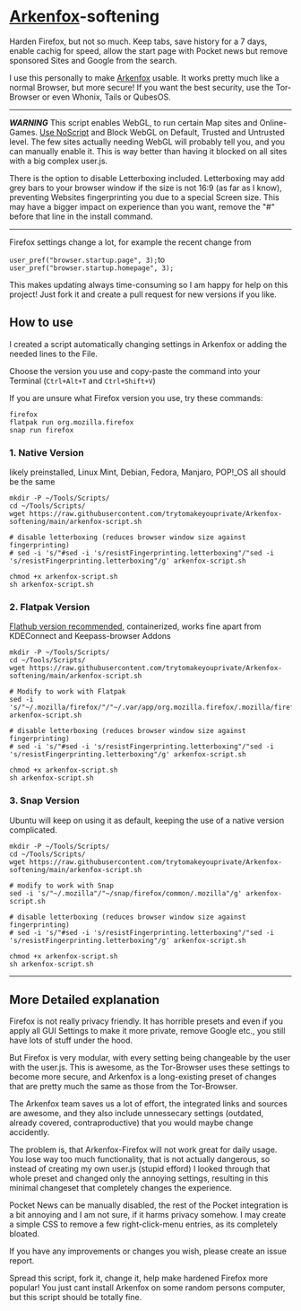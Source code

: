 # [Arkenfox](https://github.com/arkenfox/user.js)-softening
Harden Firefox, but not so much. Keep tabs, save history for a 7 days, enable cachig for speed, allow the start page with Pocket news but remove sponsored Sites and Google from the search.

I use this personally to make [Arkenfox](https://github.com/arkenfox/user.js) usable. It works pretty much like a normal Browser, but more secure! If you want the best security, use the Tor-Browser or even Whonix, Tails or QubesOS.

---

***WARNING***
This script enables WebGL, to run certain Map sites and Online-Games. [Use NoScript](https://addons.mozilla.org/en-US/firefox/addon/noscript/) and Block WebGL on Default, Trusted and Untrusted level. The few sites actually needing WebGL will probably tell you, and you can manually enable it. This is way better than having it blocked on all sites with a big complex user.js.

There is the option to disable Letterboxing included. Letterboxing may add grey bars to your browser window if the size is not 16:9 (as far as I know), preventing Websites fingerprinting you due to a special Screen size. This may have a bigger impact on experience than you want, remove the "#" before that line in the install command.

---

Firefox settings change a lot, for example the recent change from

`user_pref("browser.startup.page", 3);`to  `user_pref("browser.startup.homepage", 3);`


This makes updating always time-consuming so I am happy for help on this project! Just fork it and create a pull request for new versions if you like.

## How to use
I created a script automatically changing settings in Arkenfox or adding the needed lines to the File.

Choose the version you use and copy-paste the command into your Terminal (`Ctrl+Alt+T` and `Ctrl+Shift+V`)

If you are unsure what Firefox version you use, try these commands:
```
firefox
flatpak run org.mozilla.firefox
snap run firefox
```

### 1. Native Version
likely preinstalled, Linux Mint, Debian, Fedora, Manjaro, POP!_OS all should be the same
```
mkdir -P ~/Tools/Scripts/
cd ~/Tools/Scripts/
wget https://raw.githubusercontent.com/trytomakeyouprivate/Arkenfox-softening/main/arkenfox-script.sh

# disable letterboxing (reduces browser window size against fingerprinting)
# sed -i 's/"#sed -i 's/resistFingerprinting.letterboxing"/"sed -i 's/resistFingerprinting.letterboxing"/g' arkenfox-script.sh

chmod +x arkenfox-script.sh
sh arkenfox-script.sh
```

### 2. Flatpak Version
[Flathub version recommended](https://dl.flathub.org/repo/appstream/org.mozilla.firefox.flatpakref), containerized, works fine apart from KDEConnect and Keepass-browser Addons
```
mkdir -P ~/Tools/Scripts/
cd ~/Tools/Scripts/
wget https://raw.githubusercontent.com/trytomakeyouprivate/Arkenfox-softening/main/arkenfox-script.sh

# Modify to work with Flatpak
sed -i 's/"~/.mozilla/firefox/"/"~/.var/app/org.mozilla.firefox/.mozilla/firefox/"/g' arkenfox-script.sh

# disable letterboxing (reduces browser window size against fingerprinting)
# sed -i 's/"#sed -i 's/resistFingerprinting.letterboxing"/"sed -i 's/resistFingerprinting.letterboxing"/g' arkenfox-script.sh

chmod +x arkenfox-script.sh
sh arkenfox-script.sh
```

### 3. Snap Version
Ubuntu will keep on using it as default, keeping the use of a native version complicated.
```
mkdir -P ~/Tools/Scripts/
cd ~/Tools/Scripts/
wget https://raw.githubusercontent.com/trytomakeyouprivate/Arkenfox-softening/main/arkenfox-script.sh

# modify to work with Snap
sed -i 's/"~/.mozilla"/"~/snap/firefox/common/.mozilla"/g' arkenfox-script.sh

# disable letterboxing (reduces browser window size against fingerprinting)
# sed -i 's/"#sed -i 's/resistFingerprinting.letterboxing"/"sed -i 's/resistFingerprinting.letterboxing"/g' arkenfox-script.sh

chmod +x arkenfox-script.sh
sh arkenfox-script.sh
```

---

## More Detailed explanation
Firefox is not really privacy friendly. It has horrible presets and even if you apply all GUI Settings to make it more private, remove Google etc., you still have lots of stuff under the hood.

But Firefox is very modular, with every setting being changeable by the user with the user.js. This is awesome, as the Tor-Browser uses these settings to become more secure, and Arkenfox is a long-existing preset of changes that are pretty much the same as those from the Tor-Browser.

The Arkenfox team saves us a lot of effort, the integrated links and sources are awesome, and they also include unnessecary settings (outdated, already covered, contraproductive) that you would maybe change accidently.

The problem is, that Arkenfox-Firefox will not work great for daily usage. You lose way too much functionality, that is not actually dangerous, so instead of creating my own user.js (stupid efford) I looked through that whole preset and changed only the annoying settings, resulting in this minimal changeset that completely changes the experience. 

Pocket News can be manually disabled, the rest of the Pocket integration is a bit annoying and I am not sure, if it harms privacy somehow. I may create a simple CSS to remove a few right-click-menu entries, as its completely bloated.

If you have any improvements or changes you wish, please create an issue report. 

Spread this script, fork it, change it, help make hardened Firefox more popular! You just cant install Arkenfox on some random persons computer, but this script should be totally fine.
